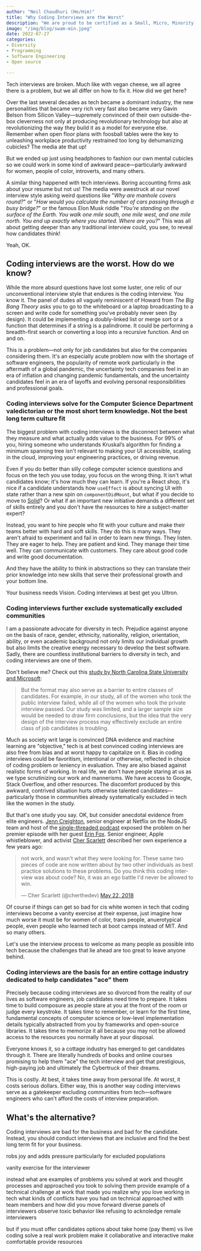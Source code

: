```yaml
---
author: "Neil Chaudhuri (He/Him)"
title: "Why Coding Interviews are the Worst"
description: "We are proud to be certified as a Small, Micro, Minority Owned, and 8(a) business by the Virginia Department of Small Business and Supplier Diversity."
image: "/img/blog/swam-min.jpeg"
date: 2022-07-27
categories:
- Diversity
- Programming
- Software Engineering
- Open source

---
```


Tech interviews are broken. Much like with vegan cheese, we all agree there is a problem, but we all differ on how to fix it. How did we get here?

Over the last several decades as tech became a dominant industry, the new personalities that became very rich
very fast also became very Gavin Belson from Silicon Valley—supremely convinced of their own outside-the-box cleverness
not only at producing revolutionary technology but also at revolutionizing the way they build it as a model for everyone else. Remember when open floor plans
with foosball tables were the key to unleashing workplace productivity restrained too long by dehumanizing cubicles? The media 
ate that up!

But we ended up just using headphones to fashion our own mental cubicles so we could work in some kind of awkward peace—particularly awkward
for women, people of color, introverts, and many others.

A similar thing happened with tech interviews. Boring accounting firms ask about your resume but not us! The media were awestruck at
our novel interview style asking weird questions like "*Why are manhole covers round?*" or "*How would you calculate the number of cars passing through a busy bridge?*"
or the famous Elon Musk riddle "*You’re standing on the surface of the Earth. You walk one mile south, one mile west, and one mile north. You end up exactly where you started. Where are you?*"
This was all about getting deeper than any traditional interview could, you see, to reveal how candidates think!

Yeah, OK.

## Coding interviews are the worst. How do we know?

While the more absurd questions have lost some luster, one relic of our unconventional interview style that endures is the 
coding interview. You know it. The panel of dudes all vaguely reminiscent of Howard from *The Big Bang Theory* asks you 
to go to the whiteboard or a laptop broadcasting to a screen and write code for something you've probably never seen (by design).
It could be implementing a doubly-linked list or merge sort or a function that determines if a 
string is a palindrome. It could be performing a breadth-first search or converting a loop into a recursive function. And on and on.

This is a problem—not only for job candidates but also for the companies considering them. It's an especially acute problem now with the shortage of software 
engineers, the popularity of remote work particularly in the aftermath of a global pandemic, the uncertainty tech companies
feel in an era of inflation and changing pandemic fundamentals, and the uncertainty candidates feel in an era of layoffs and evolving 
personal responsibilities and professional goals.

### Coding interviews solve for the Computer Science Department valedictorian or the most short term knowledge. Not the best long term culture fit

The biggest problem with coding interviews is the disconnect between what they measure and what actually adds value to the business.
For 99% of you, hiring someone who understands Kruskal’s algorithm for finding a minimum spanning tree isn't relevant to 
making your UI accessible, scaling in the cloud, improving your engineering practices, or driving revenue. 

Even if you do better than silly college computer science questions and focus on the tech you use today, you focus on the wrong thing. It isn't what candidates
know; it's how much they can learn. If you're a React shop, it's nice if a candidate understands how `useEffect` is about syncing UI with 
state rather than a new spin on `componentDidMount`, but what if you decide to move to [Solid](https://www.solidjs.com/)? Or what if
an important new initiative demands a different set of skills entirely and you don't have the resources to hire a subject-matter expert?

Instead, you want to hire people who fit with your culture and make their teams better with hard and soft skills. They do this is many ways. They 
aren't afraid to experiment and fail in order to learn new things. They listen. They are eager to help.
They are patient and kind. They manage their time well. They can communicate with customers. They care about good code and write good documentation.

And they have the ability to think in abstractions so they can translate their prior knowledge into new skills that serve their professional growth and your bottom line.

Your business needs Vision. Coding interviews at best get you Ultron.

### Coding interviews further exclude systematically excluded communities

I am a passionate advocate for diversity in tech. Prejudice against anyone on the basis of race, gender, ethnicity, 
nationality, religion, orientation, ability, or even academic background not only limits our individual growth but also 
limits the creative energy necessary to develop the best software. Sadly, there are countless institutional barriers to diversity
in tech, and coding interviews are one of them.

Don't believe me? Check out this [study by North Carolina State University and Microsoft](https://news.ncsu.edu/2020/07/tech-job-interviews-anxiety/):

> But the format may also serve as a barrier to entire classes of candidates. For example, in our study, all of the women who took the public interview failed, while all of the women who took the private interview passed. Our study was limited, and a larger sample size would be needed to draw firm conclusions, but the idea that the very design of the interview process may effectively exclude an entire class of job candidates is troubling.

Much as society writ large is convinced DNA evidence and machine learning are "objective," tech is at best
convinced coding interviews are also free from bias and at worst happy to capitalize on it. Bias in coding interviews
could be favoritism, intentional or otherwise, reflected in choice of coding problem or leniency in evaluation. They are also
biased against realistic forms of working. In real life, we don't have people staring at us as we type scrutinizing our work and 
mannerisms. We have access to Google, Stack Overflow, and other resources. The discomfort produced by this awkward, contrived situation hurts
otherwise talented candidates—particularly those in communities already systematically excluded in tech like the women in the study.

But that's one study you say. OK, but consider anecdotal evidence from elite engineers. [Jenn Creighton](https://twitter.com/gurlcode),
senior engineer at Netflix on the NodeJS team and host of the [single-threaded podcast](https://twitter.com/single_threaded) exposed the problem on 
her premier episode with her guest [Erin Fox](https://twitter.com/erinfoox). Senior engineer, Apple whistleblower, and activist [Cher Scarlett](https://twitter.com/cherthedev) described 
her own experience a few years ago:

<blockquote className="twitter-tweet"><p lang="en" dir="ltr">not work, and wasn&#39;t what they were looking for. These same two pieces of code are now written about by two other individuals as best practice solutions to these problems. Do you think this coding interview was about code? No, it was an ego battle I&#39;d never be allowed to win.</p>&mdash; Cher Scarlett (@cherthedev) <a href="https://twitter.com/cherthedev/status/998914080177115136?ref_src=twsrc%5Etfw">May 22, 2018</a></blockquote> <script async src="https://platform.twitter.com/widgets.js" charset="utf-8"></script>

Of course if things can get so bad for cis white women in tech that coding interviews become a vanity exercise at their expense, just
imagine how much worse it must be for women of color, trans people, anuerotypical people, even people who learned tech at boot camps 
instead of MIT. And so many others.

Let's use the interview process to welcome as many people as possible into tech because the challenges that lie ahead are too great to leave anyone behind.

### Coding interviews are the basis for an entire cottage industry dedicated to help candidates "ace" them

Precisely because coding interviews are so divorced from the reality of our lives as software engineers, job candidates need time to prepare.
It takes time to build composure as people stare at you at the front of the room or judge every keystroke. 
It takes time to remember, or learn for the first time, fundamental concepts of computer science or low-level implementation 
details typically abstracted from you by frameworks and open-source libraries. It takes time to memorize it all because you may not
be allowed access to the resources you normally have at your disposal.

Everyone knows it, so a cottage industry has emerged to get candidates through it. There are literally hundreds of books and online courses
promising to help them "ace" the tech interview and get that prestigious, high-paying job and ultimately the Cybertruck of their 
dreams.

This is costly. At best, it takes time away from personal life. At worst, it costs serious dollars. Either way, this is another way coding
interviews serve as a gatekeeper excluding communities from tech—software engineers who can't afford the costs of interview preparation.

## What's the alternative?

Coding interviews are bad for the business and bad for the candidate. Instead, you should conduct interviews that are 
inclusive and find the best long term fit for your business.

robs joy and adds pressure particularly for excluded populations

vanity exercise for the interviewer

instead
  what are examples of problems you solved at work and thought processes and approached you took to solving them
  provide example of a technical challenge at work that made you realize why you love working in tech
  what kinds of conflicts have you had on technical approached with team members and how did you move forward
  diverse panels of interviewers
  observe toxic behavior like refusing to acknoledge remale interviewers

but if you must
  offer candidates options about take home (pay them) vs live coding
  solve a real work problem
  make it collaborative and interactive
  make comfortable
  provide resources
  